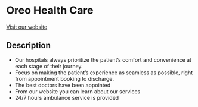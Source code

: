 
# Oreo Health Care

[Visit our website](https://oreo-health-care.web.app/)


## Description

 - Our hospitals always prioritize the patient’s comfort and convenience at each stage of their journey.
 - Focus on making the patient’s experience as seamless as possible, right from appointment booking to discharge.
 - The best doctors have been appointed
 - From our website you can learn about our services
 - 24/7 hours ambulance service is provided
  